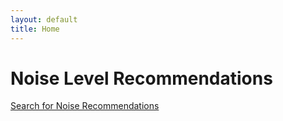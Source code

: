 ```yaml
---
layout: default
title: Home
---
```


# Noise Level Recommendations

[Search for Noise Recommendations](search.html)


